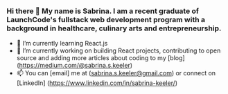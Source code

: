 ### Hi there 👋 My name is Sabrina. I am a recent graduate of LaunchCode's fullstack web development program with a background in healthcare, culinary arts and entrepreneurship.
- 🌱 I’m currently learning React.js
- 🔭 I’m currently working on building React projects, contributing to open source and adding more articles about coding to my [blog] (https://medium.com/@sabrina.s.keeler)
- 📫 You can [email] me at (sabrina.s.keeler@gmail.com) or connect on [LinkedIn] (https://www.linkedin.com/in/sabrina-keeler/)


<!--
**skeeler79/skeeler79** is a ✨ _special_ ✨ repository because its `README.md` (this file) appears on your GitHub profile.

Here are some ideas to get you started:

- 🔭 I’m currently working on ...

- 👯 I’m looking to collaborate on ...
- 🤔 I’m looking for help with ...
- 💬 Ask me about ...

- 😄 Pronouns: ...
- ⚡ Fun fact: ...
-->
